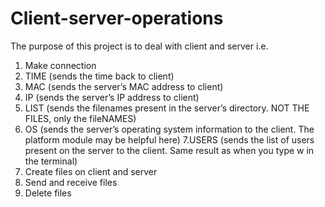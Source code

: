 # Client-server-operations
The purpose of this project is to deal with client and server i.e.
1. Make connection
2. TIME (sends the time back to client)
3. MAC (sends the server’s MAC address to client)
4. IP (sends the server’s IP address to client)
5. LIST (sends the filenames present in the server’s directory. NOT THE FILES, only the
fileNAMES)
6. OS (sends the server’s operating system information to the client. The platform module
may be helpful here)
7.USERS (sends the list of users present on the server to the client. Same result as when you
type w in the terminal)
8. Create files on client and server
9. Send and receive files
10. Delete files
